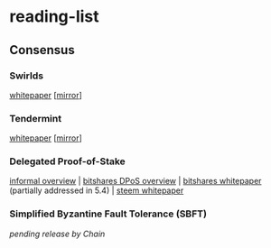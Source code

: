 # reading-list

## Consensus
### **Swirlds**
[whitepaper](http://www.swirlds.com/downloads/SWIRLDS-TR-2016-01.pdf) [[mirror](https://www.hashdoc.com/documents/326880/the-swirlds-hashgraph-consensus-algorithm-fair-fast-byzantine-fault-tolerance)]
### **Tendermint**
[whitepaper](http://tendermint.com/docs/tendermint.pdf) [[mirror](https://www.hashdoc.com/documents/326883/tendermint-consensus-without-mining)]
### **Delegated Proof-of-Stake**
[informal overview](https://bitshares.org/technology/delegated-proof-of-stake-consensus/) | [bitshares DPoS overview](http://docs.bitshares.eu/bitshares/dpos.html) | [bitshares whitepaper](http://docs.bitshares.eu/_downloads/bitshares-general.pdf) (partially addressed in 5.4) | [steem whitepaper](https://steem.io/SteemWhitePaper.pdf)
### Simplified Byzantine Fault Tolerance (SBFT)
*pending release by Chain*

